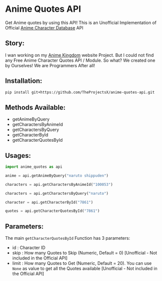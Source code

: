 # Anime Quotes API

Get Anime quotes by using this API! This is an Unofficial Implementation of Official [Anime Character Database](https://www.animecharactersdatabase.com/api_series_characters.php) API

## Story:

I wan working on my [Anime Kingdom](https://github.com/TheProjectsX/anime-kingdom) website Project. But I could not find any Free Anime Character Quotes API / Module. So what? We created one by Ourselves! We are Programmers After all!

## Installation:

```bash
pip install git+https://github.com/TheProjectsX/anime-quotes-api.git
```

## Methods Available:

-   getAnimeByQuery
-   getCharactersByAnimeId
-   getCharactersByQuery
-   getCharacterById
-   getCharacterQuotesById

## Usages:

```python
import anime_quotes as api

anime = api.getAnimeByQuery("naruto shippuden")

characters = api.getCharactersByAnimeId("100053")

characters = api.getCharactersByQuery("naruto")

character = api.getCharacterById("7861")

quotes = api.getCharacterQuotesById("7861")
```

## Parameters:

The main `getCharacterQuotesById` Function has 3 parameters:

-   id : Character ID
-   skip : How many Quotes to Skip (Numeric, Default = 0) [Unofficial - Not included in the Official API]
-   limit : How many Quotes to Get (Numeric, Default = 20). You can use `None` as value to get all the Quotes available [Unofficial - Not included in the Official API]
